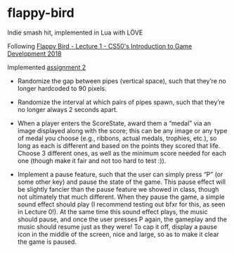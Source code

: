 # flappy-bird

Indie smash hit, implemented in Lua with LÖVE

Following [Flappy Bird - Lecture 1 - CS50's Introduction to Game Development 2018](https://www.youtube.com/watch?v=3IdOCxHGMIo&list=PLhQjrBD2T383Vx9-4vJYFsJbvZ_D17Qzh&index=4)


Implemented [assignment 2](https://cs50.harvard.edu/games/2018/projects/1/flappy/)


- Randomize the gap between pipes (vertical space), such that they’re no longer hardcoded to 90 pixels.

- Randomize the interval at which pairs of pipes spawn, such that they’re no longer always 2 seconds apart.

- When a player enters the ScoreState, award them a “medal” via an image displayed along with the score; this can be any image or any type of medal you choose (e.g., ribbons, actual medals, trophies, etc.), so long as each is different and based on the points they scored that life. Choose 3 different ones, as well as the minimum score needed for each one (though make it fair and not too hard to test :)).

- Implement a pause feature, such that the user can simply press “P” (or some other key) and pause the state of the game. This pause effect will be slightly fancier than the pause feature we showed in class, though not ultimately that much different. When they pause the game, a simple sound effect should play (I recommend testing out bfxr for this, as seen in Lecture 0!). At the same time this sound effect plays, the music should pause, and once the user presses P again, the gameplay and the music should resume just as they were! To cap it off, display a pause icon in the middle of the screen, nice and large, so as to make it clear the game is paused.
